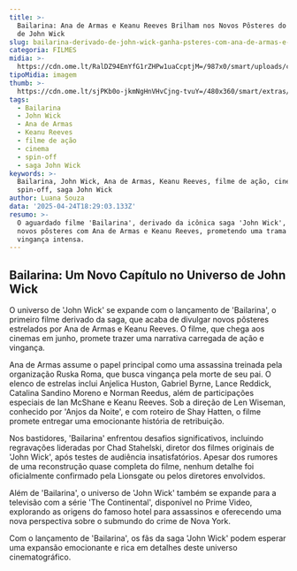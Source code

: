 ```yaml
---
title: >-
  Bailarina: Ana de Armas e Keanu Reeves Brilham nos Novos Pôsteres do Spin-off
  de John Wick
slug: bailarina-derivado-de-john-wick-ganha-psteres-com-ana-de-armas-e-keanu-reeves
categoria: FILMES
midia: >-
  https://cdn.ome.lt/RalDZ94EmYfG1rZHPw1uaCcptjM=/987x0/smart/uploads/conteudo/fotos/ana-de-armas-bailarina.png
tipoMidia: imagem
thumb: >-
  https://cdn.ome.lt/sjPKb0o-jkmNgHnVHvCjng-tvuY=/480x360/smart/extras/conteudos/ana-de-armas-bailarina_H2AyqbJ.png
tags:
  - Bailarina
  - John Wick
  - Ana de Armas
  - Keanu Reeves
  - filme de ação
  - cinema
  - spin-off
  - saga John Wick
keywords: >-
  Bailarina, John Wick, Ana de Armas, Keanu Reeves, filme de ação, cinema,
  spin-off, saga John Wick
author: Luana Souza
data: '2025-04-24T18:29:03.133Z'
resumo: >-
  O aguardado filme 'Bailarina', derivado da icônica saga 'John Wick', revela
  novos pôsteres com Ana de Armas e Keanu Reeves, prometendo uma trama de
  vingança intensa.
---
```


## Bailarina: Um Novo Capítulo no Universo de John Wick

<blockquote class="twitter-tweet"><a href="https://twitter.com/user/status/1915453120072884338"></a></blockquote>

O universo de 'John Wick' se expande com o lançamento de 'Bailarina', o primeiro filme derivado da saga, que acaba de divulgar novos pôsteres estrelados por Ana de Armas e Keanu Reeves. O filme, que chega aos cinemas em junho, promete trazer uma narrativa carregada de ação e vingança.

Ana de Armas assume o papel principal como uma assassina treinada pela organização Ruska Roma, que busca vingança pela morte de seu pai. O elenco de estrelas inclui Anjelica Huston, Gabriel Byrne, Lance Reddick, Catalina Sandino Moreno e Norman Reedus, além de participações especiais de Ian McShane e Keanu Reeves. Sob a direção de Len Wiseman, conhecido por 'Anjos da Noite', e com roteiro de Shay Hatten, o filme promete entregar uma emocionante história de retribuição.

Nos bastidores, 'Bailarina' enfrentou desafios significativos, incluindo regravações lideradas por Chad Stahelski, diretor dos filmes originais de 'John Wick', após testes de audiência insatisfatórios. Apesar dos rumores de uma reconstrução quase completa do filme, nenhum detalhe foi oficialmente confirmado pela Lionsgate ou pelos diretores envolvidos.

Além de 'Bailarina', o universo de 'John Wick' também se expande para a televisão com a série 'The Continental', disponível no Prime Video, explorando as origens do famoso hotel para assassinos e oferecendo uma nova perspectiva sobre o submundo do crime de Nova York.

Com o lançamento de 'Bailarina', os fãs da saga 'John Wick' podem esperar uma expansão emocionante e rica em detalhes deste universo cinematográfico.

